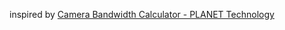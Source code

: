 inspired by [Camera Bandwidth Calculator - PLANET Technology](https://www.planet.com.tw/en/tools/camera-bandwidth-calculator)
